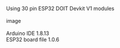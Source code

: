 Using 30 pin ESP32 DOIT Devkit V1 modules<br><br>
image<br><br>
Arduino IDE 1.8.13<br>
ESP32 board file 1.0.6
